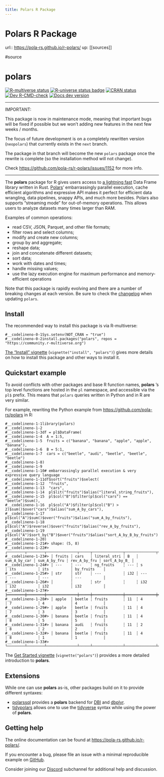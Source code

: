 ```yaml
---
title: Polars R Package
---
```


# Polars R Package

url:: https://pola-rs.github.io/r-polars/
up: [[sources]]

#source

# polars

[![R-multiverse
status](https://img.shields.io/badge/dynamic/json?url=https%3A%2F%2Fcommunity.r-multiverse.org%2Fapi%2Fpackages%2Fpolars&query=%24.Version&label=r-multiverse)](https://community.r-multiverse.org/polars) [![R-universe status
badge](https://rpolars.r-universe.dev/badges/polars)](https://rpolars.r-universe.dev) [![CRAN
status](https://www.r-pkg.org/badges/version/polars)](https://CRAN.R-project.org/package=polars) [![Dev
R-CMD-check](https://github.com/pola-rs/r-polars/actions/workflows/check.yaml/badge.svg)](https://github.com/pola-rs/r-polars/actions/workflows/check.yaml) [![Docs dev
version](https://img.shields.io/badge/docs-dev-blue.svg)](https://pola-rs.github.io/r-polars)

---

IMPORTANT:

This package is now in maintenance mode, meaning that important bugs will be fixed if possible but we won’t adding new features in the next few weeks / months.

The focus of future development is on a completely rewritten version (`neopolars`) that currently exists in the `next` branch.

The package in that branch will become the new `polars` package once the rewrite is complete (so the installation method will not change).

Check <https://github.com/pola-rs/r-polars/issues/1152> for more info.

---

The **polars** package for R gives users access to [a lightning fast](https://duckdblabs.github.io/db-benchmark/) Data Frame library written in Rust. [Polars](https://www.pola.rs/)’ embarrassingly parallel execution, cache efficient algorithms and expressive API makes it perfect for efficient data wrangling, data pipelines, snappy APIs, and much more besides. Polars also supports “streaming mode” for out-of-memory operations. This allows users to analyze datasets many times larger than RAM.

Examples of common operations:

* read CSV, JSON, Parquet, and other file formats;
* filter rows and select columns;
* modify and create new columns;
* group by and aggregate;
* reshape data;
* join and concatenate different datasets;
* sort data;
* work with dates and times;
* handle missing values;
* use the lazy execution engine for maximum performance and memory-efficient operations

Note that this package is rapidly evolving and there are a number of breaking changes at each version. Be sure to check the [changelog](https://pola-rs.github.io/r-polars/NEWS.html) when updating `polars`.

## Install

The recommended way to install this package is via R-multiverse:  

    #__codelineno-0-1Sys.setenv(NOT_CRAN = "true")
    #__codelineno-0-2install.packages("polars", repos = "https://community.r-multiverse.org")
[The “Install” vignette](https://pola-rs.github.io/r-polars/vignettes/install.html) (`vignette("install", "polars")`) gives more details on how to install this package and other ways to install it.

## Quickstart example

To avoid conflicts with other packages and base R function names, **polars** ’s top level functions are hosted in the `pl` namespace, and accessible via the `pl$` prefix. This means that `polars` queries written in Python and in R are very similar.

For example, rewriting the Python example from <https://github.com/pola-rs/polars> in R:  

    #__codelineno-1-1library(polars)
    #__codelineno-1-2
    #__codelineno-1-3df = pl$DataFrame(
    #__codelineno-1-4  A = 1:5,
    #__codelineno-1-5  fruits = c("banana", "banana", "apple", "apple", "banana"),
    #__codelineno-1-6  B = 5:1,
    #__codelineno-1-7  cars = c("beetle", "audi", "beetle", "beetle", "beetle")
    #__codelineno-1-8)
    #__codelineno-1-9
    #__codelineno-1-10# embarrassingly parallel execution & very expressive query language
    #__codelineno-1-11df$sort("fruits")$select(
    #__codelineno-1-12  "fruits",
    #__codelineno-1-13  "cars",
    #__codelineno-1-14  pl$lit("fruits")$alias("literal_string_fruits"),
    #__codelineno-1-15  pl$col("B")$filter(pl$col("cars") == "beetle")$sum(),
    #__codelineno-1-16  pl$col("A")$filter(pl$col("B") > 2)$sum()$over("cars")$alias("sum_A_by_cars"),
    #__codelineno-1-17  pl$col("A")$sum()$over("fruits")$alias("sum_A_by_fruits"),
    #__codelineno-1-18  pl$col("A")$reverse()$over("fruits")$alias("rev_A_by_fruits"),
    #__codelineno-1-19  pl$col("A")$sort_by("B")$over("fruits")$alias("sort_A_by_B_by_fruits")
    #__codelineno-1-20)
    #__codelineno-1-21#> shape: (5, 8)
    #__codelineno-1-22#> ┌────────┬────────┬──────────────┬─────┬──────────────┬──────────────┬──────────────┬──────────────┐
    #__codelineno-1-23#> │ fruits ┆ cars   ┆ literal_stri ┆ B   ┆ sum_A_by_car ┆ sum_A_by_fru ┆ rev_A_by_fru ┆ sort_A_by_B_ │
    #__codelineno-1-24#> │ ---    ┆ ---    ┆ ng_fruits    ┆ --- ┆ s            ┆ its          ┆ its          ┆ by_fruits    │
    #__codelineno-1-25#> │ str    ┆ str    ┆ ---          ┆ i32 ┆ ---          ┆ ---          ┆ ---          ┆ ---          │
    #__codelineno-1-26#> │        ┆        ┆ str          ┆     ┆ i32          ┆ i32          ┆ i32          ┆ i32          │
    #__codelineno-1-27#> ╞════════╪════════╪══════════════╪═════╪══════════════╪══════════════╪══════════════╪══════════════╡
    #__codelineno-1-28#> │ apple  ┆ beetle ┆ fruits       ┆ 11  ┆ 4            ┆ 7            ┆ 4            ┆ 4            │
    #__codelineno-1-29#> │ apple  ┆ beetle ┆ fruits       ┆ 11  ┆ 4            ┆ 7            ┆ 3            ┆ 3            │
    #__codelineno-1-30#> │ banana ┆ beetle ┆ fruits       ┆ 11  ┆ 4            ┆ 8            ┆ 5            ┆ 5            │
    #__codelineno-1-31#> │ banana ┆ audi   ┆ fruits       ┆ 11  ┆ 2            ┆ 8            ┆ 2            ┆ 2            │
    #__codelineno-1-32#> │ banana ┆ beetle ┆ fruits       ┆ 11  ┆ 4            ┆ 8            ┆ 1            ┆ 1            │
    #__codelineno-1-33#> └────────┴────────┴──────────────┴─────┴──────────────┴──────────────┴──────────────┴──────────────┘
The [Get Started vignette](https://pola-rs.github.io/r-polars/vignettes/polars.html) (`vignette("polars")`) provides a more detailed introduction to **polars**.

## Extensions

While one can use **polars** as-is, other packages build on it to provide different syntaxes:

* [polarssql](https://rpolars.github.io/r-polarssql/) provides a **polars** backend for [DBI](https://dbi.r-dbi.org/) and [dbplyr](https://dbplyr.tidyverse.org/).
* [tidypolars](https://tidypolars.etiennebacher.com/) allows one to use the [tidyverse](https://www.tidyverse.org/) syntax while using the power of **polars**.

## Getting help

The online documentation can be found at <https://pola-rs.github.io/r-polars/>.

If you encounter a bug, please file an issue with a minimal reproducible example on [GitHub](https://github.com/pola-rs/r-polars/issues).

Consider joining our [Discord](https://discord.com/invite/4UfP5cfBE7) subchannel for additional help and discussion.
